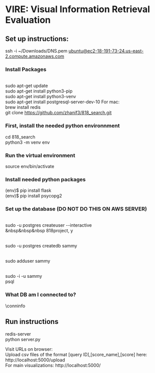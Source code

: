 # VIRE: Visual Information Retrieval Evaluation

## Set up instructions:
ssh -i ~/Downloads/DNS.pem ubuntu@ec2-18-191-73-24.us-east-2.compute.amazonaws.com

### Install Packages
<br>sudo apt-get update
<br>sudo apt-get install python3-pip
<br>sudo apt-get install python3-venv
<br>sudo apt-get install postgresql-server-dev-10
For mac:
<br>brew install redis
<br>git clone https://github.com/zhanif3/818_search.git

### First, install the needed python environnment
cd 818_search
<br> python3 -m venv env

### Run the virtual environment
source env/bin/activate

### Install needed python packages
(env)$ pip install flask
<br>(env)$ pip install psycopg2

### Set up the database (DO NOT DO THIS ON AWS SERVER)
<br> sudo -u postgres createuser --interactive
<br>&nbsp&nbsp&nbsp    818project, y

<br> sudo -u postgres createdb sammy

<br> sudo adduser sammy

<br> sudo -i -u sammy
<br> psql

### What DB am I connected to?
\conninfo

## Run instructions
redis-server
<br>python server.py

Visit URLs on browser: 
<br> Upload csv files of the format [query ID],[score_name],[score] here: http://localhost:5000/upload
<br> For main visualizations: http://localhost:5000/